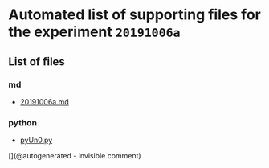# Automated list of supporting files for the __experiment `20191006a`__

## List of files

### md

* [20191006a.md](/us-draindump/exp/20191006a.md)


### python

* [pyUn0.py](/matty/20191006a/pyUn0.py)


[](@autogenerated - invisible comment)